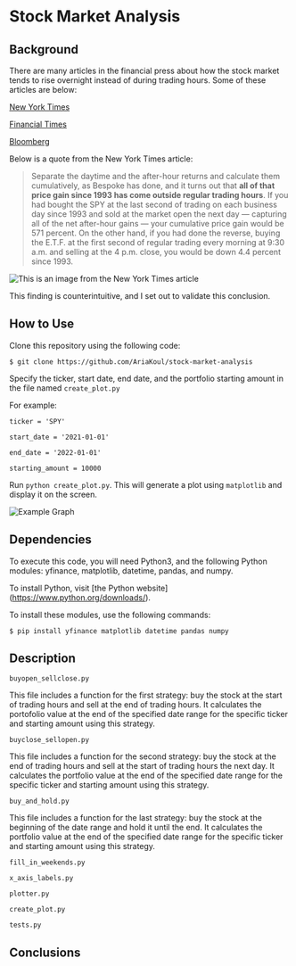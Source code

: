 # Stock Market Analysis 
## Background
There are many articles in the financial press about how the stock market tends to rise overnight instead of during trading hours. Some of these articles are below:

[New York Times](https://www.nytimes.com/2018/02/02/your-money/stock-market-after-hours-trading.html)

[Financial Times](https://www.ft.com/content/1cc17824-3077-4e39-9a99-cbccc83a2251)

[Bloomberg](https://www.bloomberg.com/news/articles/2020-09-17/volatility-bout-puts-outsize-overnight-stock-moves-in-focus)

Below is a quote from the New York Times article:

>Separate the daytime and the after-hour returns and calculate them cumulatively, as Bespoke has done, and it turns out that **all of that price gain since 1993 has come outside regular trading hours**.
If you had bought the SPY at the last second of trading on each business day since 1993 and sold at the market open the next day — capturing all of the net after-hour gains — your cumulative price gain would be 571 percent.
On the other hand, if you had done the reverse, buying the E.T.F. at the first second of regular trading every morning at 9:30 a.m. and selling at the 4 p.m. close, you would be down 4.4 percent since 1993.

![This is an image from the New York Times article](https://i.imgur.com/5jIfi80.png)

This finding is counterintuitive, and I set out to validate this conclusion.

## How to Use
Clone this repository using the following code:

`$ git clone https://github.com/AriaKoul/stock-market-analysis`

Specify the ticker, start date, end date, and the portfolio starting amount in the file named `create_plot.py`

For example: 

`ticker = 'SPY'`

`start_date = '2021-01-01'`

`end_date = '2022-01-01'`

`starting_amount = 10000`

Run `python create_plot.py`. This will generate a plot using `matplotlib` and display it on the screen.

![Example Graph](https://i.imgur.com/cFlZNO2.png)


## Dependencies
To execute this code, you will need Python3, and the following Python modules: yfinance, matplotlib, datetime, pandas, and numpy. 

To install Python, visit [the Python website] (https://www.python.org/downloads/).

To install these modules, use the following commands:

`$ pip install yfinance matplotlib datetime pandas numpy`

## Description
`buyopen_sellclose.py`

This file includes a function for the first strategy: buy the stock at the start of trading hours and sell at the end of trading hours. It calculates the portofolio value at the end of the specified date range for the specific ticker and starting amount using this strategy.  

`buyclose_sellopen.py`

This file includes a function for the second strategy: buy the stock at the end of trading hours and sell at the start of trading hours the next day. It calculates the portfolio value at the end of the specified date range for the specific ticker and starting amount using this strategy. 

`buy_and_hold.py`

This file includes a function for the last strategy: buy the stock at the beginning of the date range and hold it until the end. It calculates the portfolio value at the end of the specified date range for the specific ticker and starting amount using this strategy. 

`fill_in_weekends.py`

`x_axis_labels.py`

`plotter.py`

`create_plot.py`

`tests.py`

## Conclusions
